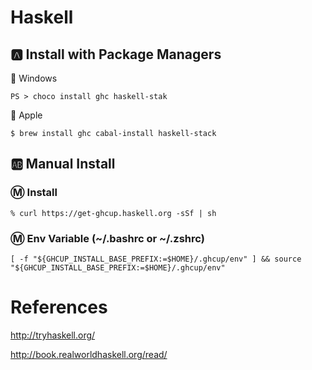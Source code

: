 # Haskell

## :a: Install with Package Managers

:pushpin: Windows

```
PS > choco install ghc haskell-stak
```

:pushpin: Apple

```
$ brew install ghc cabal-install haskell-stack
```


## :ab: Manual Install

### :m: Install

```
% curl https://get-ghcup.haskell.org -sSf | sh
```

### :m: Env Variable (~/.bashrc or ~/.zshrc)

```
[ -f "${GHCUP_INSTALL_BASE_PREFIX:=$HOME}/.ghcup/env" ] && source "${GHCUP_INSTALL_BASE_PREFIX:=$HOME}/.ghcup/env"
```

# References

http://tryhaskell.org/

http://book.realworldhaskell.org/read/
